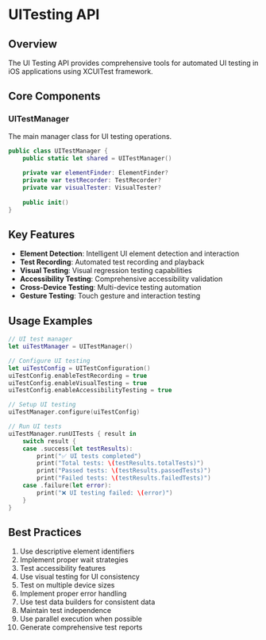 # UITesting API

## Overview

The UI Testing API provides comprehensive tools for automated UI testing in iOS applications using XCUITest framework.

## Core Components

### UITestManager

The main manager class for UI testing operations.

```swift
public class UITestManager {
    public static let shared = UITestManager()
    
    private var elementFinder: ElementFinder?
    private var testRecorder: TestRecorder?
    private var visualTester: VisualTester?
    
    public init()
}
```

## Key Features

- **Element Detection**: Intelligent UI element detection and interaction
- **Test Recording**: Automated test recording and playback
- **Visual Testing**: Visual regression testing capabilities
- **Accessibility Testing**: Comprehensive accessibility validation
- **Cross-Device Testing**: Multi-device testing automation
- **Gesture Testing**: Touch gesture and interaction testing

## Usage Examples

```swift
// UI test manager
let uiTestManager = UITestManager()

// Configure UI testing
let uiTestConfig = UITestConfiguration()
uiTestConfig.enableTestRecording = true
uiTestConfig.enableVisualTesting = true
uiTestConfig.enableAccessibilityTesting = true

// Setup UI testing
uiTestManager.configure(uiTestConfig)

// Run UI tests
uiTestManager.runUITests { result in
    switch result {
    case .success(let testResults):
        print("✅ UI tests completed")
        print("Total tests: \(testResults.totalTests)")
        print("Passed tests: \(testResults.passedTests)")
        print("Failed tests: \(testResults.failedTests)")
    case .failure(let error):
        print("❌ UI testing failed: \(error)")
    }
}
```

## Best Practices

1. Use descriptive element identifiers
2. Implement proper wait strategies
3. Test accessibility features
4. Use visual testing for UI consistency
5. Test on multiple device sizes
6. Implement proper error handling
7. Use test data builders for consistent data
8. Maintain test independence
9. Use parallel execution when possible
10. Generate comprehensive test reports
